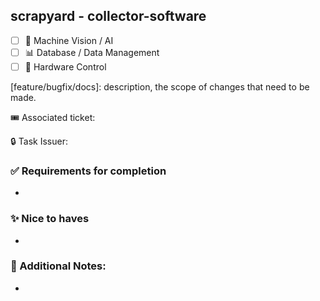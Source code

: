 ## scrapyard - collector-software

- [ ] 👾 Machine Vision / AI
- [ ] 📊 Database / Data Management
- [ ] 🤖 Hardware Control

[feature/bugfix/docs]: description, the scope of changes that need to be made.

🎟️ Associated ticket: 

🔒 Task Issuer: 

### ✅ Requirements for completion
-

### ✨ Nice to haves
-

### 📔 Additional Notes:
-
